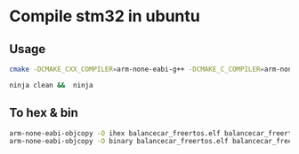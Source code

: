 # Compile stm32 in ubuntu

## Usage

```sh
cmake -DCMAKE_CXX_COMPILER=arm-none-eabi-g++ -DCMAKE_C_COMPILER=arm-none-eabi-gcc -DCMAKE_TOOLCHAIN_FILE=../stm32f103xx.cmake -GNinja ..

ninja clean &&  ninja
```

## To hex & bin

```sh
arm-none-eabi-objcopy -O ihex balancecar_freertos.elf balancecar_freertos.hex
arm-none-eabi-objcopy -O binary balancecar_freertos.elf balancecar_freertos.bin
```
